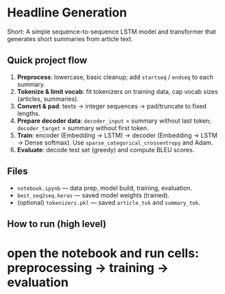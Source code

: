 # Headline Generation

Short: A simple sequence-to-sequence LSTM model and transformer that generates short summaries from article text.

## Quick project flow
1. **Preprocess**: lowercase, basic cleanup; add `startseq` / `endseq` to each summary.  
2. **Tokenize & limit vocab**: fit tokenizers on training data, cap vocab sizes (articles, summaries).  
3. **Convert & pad**: texts → integer sequences → pad/truncate to fixed lengths.  
4. **Prepare decoder data**: `decoder_input` = summary without last token; `decoder_target` = summary without first token.  
5. **Train**: encoder (Embedding → LSTM) → decoder (Embedding → LSTM → Dense softmax). Use `sparse_categorical_crossentropy` and Adam.  
6. **Evaluate**: decode test set (greedy) and compute BLEU scores.

## Files
- `notebook.ipynb` — data prep, model build, training, evaluation.  
- `best_seq2seq.keras` — saved model weights (trained).  
- (optional) `tokenizers.pkl` — saved `article_tok` and `summary_tok`.

## How to run (high level)
 
# open the notebook and run cells: preprocessing → training → evaluation

